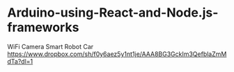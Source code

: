 # Arduino-using-React-and-Node.js-frameworks
WiFi Camera Smart Robot Car https://www.dropbox.com/sh/f0y6aez5y1nt1je/AAA8BG3GckIm3QefblaZmMdTa?dl=1
